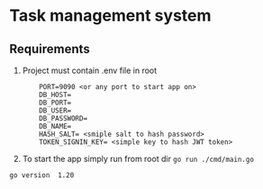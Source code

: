 # Task management system

## Requirements
1. Project must contain .env file in root
    ```
        PORT=9090 <or any port to start app on>
        DB_HOST=
        DB_PORT=
        DB_USER=
        DB_PASSWORD=
        DB_NAME=
        HASH_SALT= <smiple salt to hash password>
        TOKEN_SIGNIN_KEY= <simple key to hash JWT token>
    ```
2. To start the app simply run from root dir `go run ./cmd/main.go`

```
go version  1.20
```